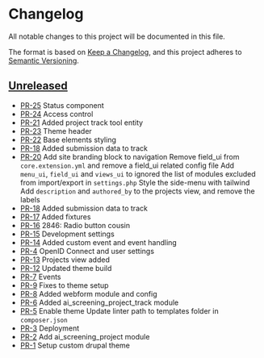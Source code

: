 # Changelog

All notable changes to this project will be documented in this file.

The format is based on [Keep a Changelog],
and this project adheres to [Semantic Versioning].

## [Unreleased]

- [PR-25](https://github.com/itk-dev/ai-screening/pull/25)
  Status component
- [PR-24](https://github.com/itk-dev/ai-screening/pull/24)
  Access control
- [PR-21](https://github.com/itk-dev/ai-screening/pull/21)
  Added project track tool entity
- [PR-23](https://github.com/itk-dev/ai-screening/pull/23)
  Theme header
- [PR-22](https://github.com/itk-dev/ai-screening/pull/22)
  Base elements styling
- [PR-18](https://github.com/itk-dev/ai-screening/pull/18)
  Added submission data to track
- [PR-20](https://github.com/itk-dev/ai-screening/pull/20)
  Add site branding block to navigation
  Remove field_ui from `core.extension.yml` and remove a field_ui related config file
  Add `menu_ui`, `field_ui` and `views_ui` to ignored the list of modules excluded from import/export in `settings.php`
  Style the side-menu with tailwind
  Add `description` and `authored_by` to the projects view, and remove the labels
- [PR-18](https://github.com/itk-dev/ai-screening/pull/18)
  Added submission data to track
- [PR-17](https://github.com/itk-dev/ai-screening/pull/17)
  Added fixtures
- [PR-16](https://github.com/itk-dev/ai-screening/pull/16)
  2846: Radio button cousin
- [PR-15](https://github.com/itk-dev/ai-screening/pull/15)
  Development settings
- [PR-14](https://github.com/itk-dev/ai-screening/pull/14)
  Added custom event and event handling
- [PR-4](https://github.com/itk-dev/ai-screening/pull/4)
  OpenID Connect and user settings
- [PR-13](https://github.com/itk-dev/ai-screening/pull/13)
  Projects view added
- [PR-12](https://github.com/itk-dev/ai-screening/pull/12)
  Updated theme build
- [PR-7](https://github.com/itk-dev/ai-screening/pull/7)
  Events
- [PR-9](https://github.com/itk-dev/ai-screening/pull/9)
  Fixes to theme setup
- [PR-8](https://github.com/itk-dev/ai-screening/pull/8)
  Added webform module and config
- [PR-6](https://github.com/itk-dev/ai-screening/pull/6)
  Added ai_screening_project_track module
- [PR-5](https://github.com/itk-dev/ai-screening/pull/5)
  Enable theme
  Update linter path to templates folder in `composer.json`
- [PR-3](https://github.com/itk-dev/ai-screening/pull/3)
  Deployment
- [PR-2](https://github.com/itk-dev/ai-screening/pull/2)
  Add ai_screening_project module
- [PR-1](https://github.com/itk-dev/ai-screening/pull/1)
  Setup custom drupal theme

[Keep a Changelog]: https://keepachangelog.com/en/1.1.0/
[Semantic Versioning]: https://semver.org/spec/v2.0.0.html
[Unreleased]: https://github.com/itk-dev/ai-screening/compare/main...develop
